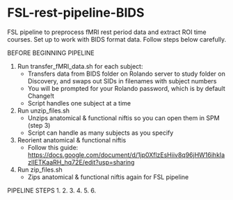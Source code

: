 # FSL-rest-pipeline-BIDS
FSL pipeline to preprocess fMRI rest period data and extract ROI time courses. Set up to work with BIDS format data. Follow steps below carefully.

BEFORE BEGINNING PIPELINE
1. Run transfer_fMRI_data.sh for each subject:
    * Transfers data from BIDS folder on Rolando server to study folder on Discovery, and swaps out SIDs in filenames with subject numbers
    * You will be prompted for your Rolando password, which is by default Change!t
    * Script handles one subject at a time
2. Run unzip_files.sh
    * Unzips anatomical & functional niftis so you can open them in SPM (step 3)
    * Script can handle as many subjects as you specify
3. Reorient anatomical & functional niftis
    * Follow this guide: https://docs.google.com/document/d/1jp0XflzEsHiiv8q96jHW16ihkIazlIETKaaRH_hq72E/edit?usp=sharing
4. Run zip_files.sh
    * Zips anatomical & functional niftis again for FSL pipeline


PIPELINE STEPS
1.
2.
3.
4.
5.
6.
